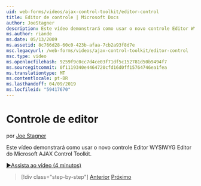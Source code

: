 ```yaml
---
uid: web-forms/videos/ajax-control-toolkit/editor-control
title: Editor de controle | Microsoft Docs
author: JoeStagner
description: Este vídeo demonstrará como usar o novo controle Editor WYSIWYG Editor do Microsoft AJAX Control Toolkit.
ms.author: riande
ms.date: 05/13/2009
ms.assetid: 8c766d28-60c0-423b-afaa-7cb2a93f8d7e
msc.legacyurl: /web-forms/videos/ajax-control-toolkit/editor-control
msc.type: video
ms.openlocfilehash: 9259f9c0cc7d4ce03f71df5c152781d50b9494f7
ms.sourcegitcommit: 0f1119340e4464720cfd16d0ff15764746ea1fea
ms.translationtype: MT
ms.contentlocale: pt-BR
ms.lasthandoff: 04/09/2019
ms.locfileid: "59417670"
---
```

# <a name="editor-control"></a>Controle de editor

por [Joe Stagner](https://github.com/JoeStagner)

Este vídeo demonstrará como usar o novo controle Editor WYSIWYG Editor do Microsoft AJAX Control Toolkit.

[&#9654;Assista ao vídeo (4 minutos)](https://channel9.msdn.com/Blogs/ASP-NET-Site-Videos/editor-control)

> [!div class="step-by-step"]
> [Anterior](combo-box.md)
> [Próximo](editor-control-custom.md)
